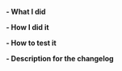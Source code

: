 <!--
Please make sure you've read and understood our contributing guidelines;
https://github.com/moby/swarmkit/blob/master/CONTRIBUTING.md

** Make sure all your commits include a signature generated with `git commit -s` **

For additional information on our contributing process, read our contributing
guide https://docs.docker.com/opensource/code/

If this is a bug fix, make sure your description includes "fixes #xxxx", or
"closes #xxxx"

Please provide the following information:
-->

**- What I did**

**- How I did it**

**- How to test it**

**- Description for the changelog**
<!--
Write a short (one line) summary that describes the changes in this
pull request for inclusion in the changelog:
-->
